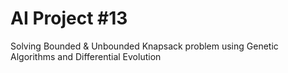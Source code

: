 # AI Project #13
Solving Bounded & Unbounded Knapsack problem using Genetic Algorithms and Differential Evolution
